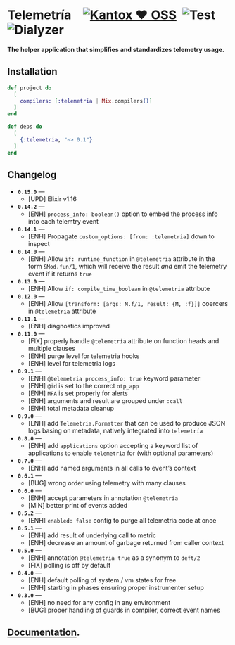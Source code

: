 # Telemetría    [![Kantox ❤ OSS](https://img.shields.io/badge/❤-kantox_oss-informational.svg)](https://kantox.com/)  ![Test](https://github.com/am-kantox/telemetria/workflows/Test/badge.svg)  ![Dialyzer](https://github.com/am-kantox/telemetria/workflows/Dialyzer/badge.svg)

**The helper application that simplifies and standardizes telemetry usage.**

## Installation

```elixir
def project do
  [
    compilers: [:telemetria | Mix.compilers()]
  ]
end

def deps do
  [
    {:telemetria, "~> 0.1"}
  ]
end
```

## Changelog

- **`0.15.0`** —
  - [UPD] Elixir v1.16
- **`0.14.2`** —
  - [ENH] `process_info: boolean()` option to embed the process info into each telemtry event 
- **`0.14.1`** —
  - [ENH] Propagate `custom_options: [from: :telemetria]` down to inspect
- **`0.14.0`** —
  - [ENH] Allow `if: runtime_function` in `@telemetria` attribute in the form `&Mod.fun/1`,
    which will receive the result _and_ emit the telemetry event if it returns `true`
- **`0.13.0`** —
  - [ENH] Allow `if: compile_time_boolean` in `@telemetria` attribute
- **`0.12.0`** —
  - [ENH] Allow `[transform: [args: M.f/1, result: {M, :f}]]` coercers in `@telemetria` attribute
- **`0.11.1`** —
  - [ENH] diagnostics improved
- **`0.11.0`** —
  - [FIX] properly handle `@telemetria` attribute on function heads and multiple clauses
  - [ENH] purge level for telemetria hooks
  - [ENH] level for telemetria logs
- **`0.9.1`** —
  - [ENH] `@telemetria process_info: true` keyword parameter
  - [ENH] `@id` is set to the correct `otp_app`
  - [ENH] `MFA` is set properly for alerts
  - [ENH] arguments and result are grouped under `:call`
  - [ENH] total metadata cleanup
- **`0.9.0`** —
  - [ENH] add `Telemetria.Formatter` that can be used to produce JSON logs basing on metadata, natively integrated into `telemetría`
- **`0.8.0`** —
  - [ENH] add `applications` option accepting a keyword list of applications to enable `telemetria` for (with optional parameters)
- **`0.7.0`** —
  - [ENH] add named arguments in all calls to event’s context
- **`0.6.1`** —
  - [BUG] wrong order using telemetry with many clauses
- **`0.6.0`** —
  - [ENH] accept parameters in annotation `@telemetria`
  - [MIN] better print of events added
- **`0.5.2`** —
  - [ENH] `enabled: false` config to purge all telemetria code at once
- **`0.5.1`** —
  - [ENH] add result of underlying call to metric
  - [ENH] decrease an amount of garbage returned from caller context
- **`0.5.0`** —
  - [ENH] annotation `@telemetria true` as a synonym to `deft/2`
  - [FIX] polling is off by default
- **`0.4.0`** —
  - [ENH] default polling of system / vm states for free
  - [ENH] starting in phases ensuring proper instrumenter setup
- **`0.3.0`** —
  - [ENH] no need for any config in any environment
  - [BUG] proper handling of guards in compiler, correct event names

## [Documentation](https://hexdocs.pm/telemetria).
